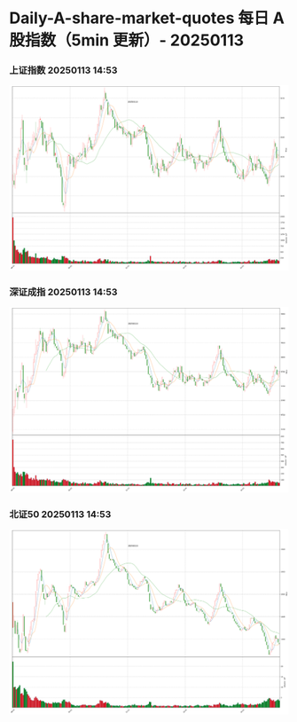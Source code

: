 
# Daily-A-share-market-quotes 每日 A 股指数（5min 更新）- 20250113

### 上证指数 20250113 14:53
![](./fig/2025/1/20250113-sh000001.png)

### 深证成指 20250113 14:53
![](./fig/2025/1/20250113-sz399001.png)

### 北证50 20250113 14:53
![](./fig/2025/1/20250113-bj899050.png)
